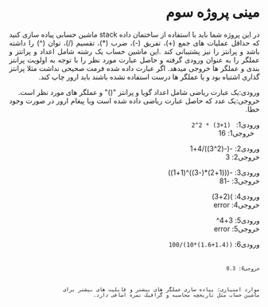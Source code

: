 <div dir='rtl' align="justify">
 
 #  مینی پروژه سوم
 
در این پروژه شما باید با استفاده از ساختمان داده stack   ماشین حسابی پیاده سازی کنید که حداقل عملیات های جمع (+)، تفریق (-)، ضرب (*)، تقسیم (/)، توان (^)  را داشته باشد و پرانتز را نیز پشتیبانی کند .این ماشین حساب یک رشته شامل اعداد و پرانتز و عملگر  را به عنوان ورودی گرفته و حاصل عبارت مورد نظر را با توجه به اولویت پرانتز بندی و عملگر ها  خروجی میدهد.
 اگر عبارت داده شده فرمت صحیحی نداشت مثلا پرانتز گذاری اشتباه بود و یا عملگر ها درست استفاده نشده باشند باید ارور چاپ کند.
 
 ورودی:یک عبارت ریاضی شامل اعداد گویا و پرانتز "()" و عملگر های مورد نظر است.<br>
 خروجی:یک عدد که حاصل عبارت ریاضی داده شده است ویا پیغام ارور در صورت وجود خطا.
 
  ورودی1:
 <code>
  (1+3) * 2^2<br> </code>
  خروجی1:
  16

  ورودی2:
  -(-(2^3))/4+1 <br>
  خروجی2:
  3

  ورودی3: 
  -(((1+2)*(-3))^(1+1)) <br>
  خروجی3:
  -81

  ورودی4:
  )(2+3) <br>
  خروجی4:
  error

  ورودی5:
  3+4^<br>
  خروجی5:
  error

  ورودی6:
  <code>((1.4+1.6)*10)/100 <code> <br>
   
  خروجی6:
  0.3
  
موارد امتیازی: پیاده سازی عملگر های بیشتر و قابلیت های بیشتر برای ماشین حساب مثل تاریخچه محاسبه و گرافیک نمره اضافی دارد.


 <div>


